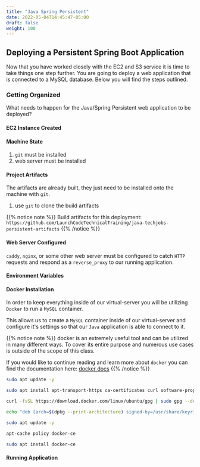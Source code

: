 ```yaml
---
title: "Java Spring Persistent"
date: 2022-05-04T14:45:47-05:00
draft: false
weight: 100
---
```


## Deploying a Persistent Spring Boot Application

Now that you have worked closely with the EC2 and S3 service it is time to take things one step further. You are going to deploy a web application that is connected to a MySQL database. Below you will find the steps outlined.

### Getting Organized
What needs to happen for the Java/Spring Persistent web application to be deployed?

#### EC2 Instance Created

#### Machine State
1. `git` must be installed
1. web server must be installed

#### Project Artifacts
The artifacts are already built, they just need to be installed onto the machine with `git`. 

1. use `git` to clone the build artifacts

{{% notice note %}}
Build artifacts for this deployment:
`https://github.com/LaunchCodeTechnicalTraining/java-techjobs-persistent-artifacts`
{{% /notice %}}

#### Web Server Configured
`caddy`, `nginx`, or some other web server must be configured to catch `HTTP` requests and respond as a `reverse_proxy` to our running application.

#### Environment Variables

#### Docker Installation

In order to keep everything inside of our virtual-server you will be utilizing `Docker` to run a `MySQL` container. 

This allows us to create a `MySQL` container inside of our virtual-server and configure it's settings so that our `Java` application is able to connect to it.

{{% notice note %}}
docker is an extremely useful tool and can be utilized in many different ways. To cover its entire purpose and numerous use cases is outside of the scope of this class. 

If you would like to continue reading and learn more about `docker` you can find the documentation here:
[docker docs](https://docs.docker.com/)
{{% /notice %}}

```bash
sudo apt update -y

sudo apt install apt-transport-https ca-certificates curl software-properties-common

curl -fsSL https://download.docker.com/linux/ubuntu/gpg | sudo gpg --dearmor -o /usr/share/keyrings/docker-archive-keyring.gpg

echo "deb [arch=$(dpkg --print-architecture) signed-by=/usr/share/keyrings/docker-archive-keyring.gpg] https://download.docker.com/linux/ubuntu $(lsb_release -cs) stable" | sudo tee /etc/apt/sources.list.d/docker.list > /dev/null

sudo apt update -y

apt-cache policy docker-ce

sudo apt install docker-ce
```

#### Running Application



